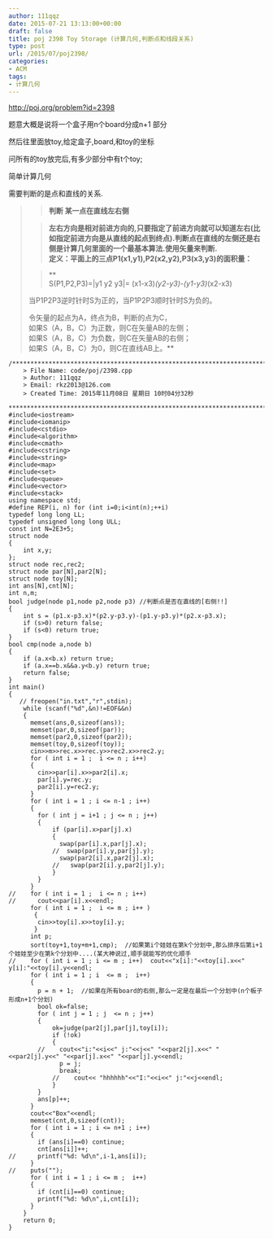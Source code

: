 ```yaml
---
author: 111qqz
date: 2015-07-21 13:13:00+00:00
draft: false
title: poj 2398 Toy Storage (计算几何,判断点和线段关系)
type: post
url: /2015/07/poj2398/
categories:
- ACM
tags:
- 计算几何
---
```


http://poj.org/problem?id=2398




题意大概是说将一个盒子用n个board分成n+1 部分




然后往里面放toy,给定盒子,board,和toy的坐标




问所有的toy放完后,有多少部分中有t个toy;




简单计算几何




需要判断的是点和直线的关系.




<blockquote>

> 
> **判断 某一点在直线左右侧**
> 
> 

> 
> **左右方向是相对前进方向的,只要指定了前进方向就可以知道左右(比如指定前进方向是从直线的起点到终点).判断点在直线的左侧还是右侧是计算几何里面的一个最基本算法.使用矢量来判断.   
定义：平面上的三点P1(x1,y1),P2(x2,y2),P3(x3,y3)的面积量：**
> 
> 

> 
> **  
S(P1,P2,P3)=|y1 y2 y3|= (x1-x3)*(y2-y3)-(y1-y3)*(x2-x3)   
  
当P1P2P3逆时针时S为正的，当P1P2P3顺时针时S为负的。   
  
令矢量的起点为A，终点为B，判断的点为C，   
如果S（A，B，C）为正数，则C在矢量AB的左侧；   
如果S（A，B，C）为负数，则C在矢量AB的右侧；   
如果S（A，B，C）为0，则C在直线AB上。**
> 
> 

> 
> 

</blockquote>


 

    
    /*************************************************************************
    	> File Name: code/poj/2398.cpp
    	> Author: 111qqz
    	> Email: rkz2013@126.com 
    	> Created Time: 2015年11月08日 星期日 10时04分32秒
     ************************************************************************/
    #include<iostream>
    #include<iomanip>
    #include<cstdio>
    #include<algorithm>
    #include<cmath>
    #include<cstring>
    #include<string>
    #include<map>
    #include<set>
    #include<queue>
    #include<vector>
    #include<stack>
    using namespace std;
    #define REP(i, n) for (int i=0;i<int(n);++i)  
    typedef long long LL;
    typedef unsigned long long ULL;
    const int N=2E3+5;
    struct node
    {
        int x,y;
    };
    struct node rec,rec2;
    struct node par[N],par2[N];
    struct node toy[N];
    int ans[N],cnt[N];
    int n,m;
    bool judge(node p1,node p2,node p3) //判断点是否在直线的[右侧!!]
    {
        int s = (p1.x-p3.x)*(p2.y-p3.y)-(p1.y-p3.y)*(p2.x-p3.x);
        if (s>0) return false;
        if (s<0) return true;
    }
    bool cmp(node a,node b)
    {
        if (a.x<b.x) return true;
        if (a.x==b.x&&a.y<b.y) return true;
        return false;
    }
    int main()
    {
       // freopen("in.txt","r",stdin);
        while (scanf("%d",&n)!=EOF&&n)
        {
    	  memset(ans,0,sizeof(ans));
    	  memset(par,0,sizeof(par));
    	  memset(par2,0,sizeof(par2));
    	  memset(toy,0,sizeof(toy));
    	  cin>>m>>rec.x>>rec.y>>rec2.x>>rec2.y;
    	  for ( int i = 1 ;  i <= n ; i++)
    	  {
    		cin>>par[i].x>>par2[i].x;
    		par[i].y=rec.y;
    		par2[i].y=rec2.y;
    	  }
    	  for ( int i = 1 ; i <= n-1 ; i++)
    	  {
    		for ( int j = i+1 ; j <= n ; j++)
    		{
    		    if (par[i].x>par[j].x)
    		    {
    			  swap(par[i].x,par[j].x);
    		    //  swap(par[i].y,par[j].y);
    			  swap(par2[i].x,par2[j].x);
    		    //   swap(par2[i].y,par2[j].y);
    		    }
    		}
    	  }
    //	  for ( int i = 1 ;  i <= n ; i++)
    //		cout<<par[i].x<<endl;
    	  for ( int i = 1 ;  i <= m ; i++ )
    	   {
    		cin>>toy[i].x>>toy[i].y;
    	   }
    	  int p;
    	  sort(toy+1,toy+m+1,cmp);  //如果第i个娃娃在第k个分划中,那么排序后第i+1个娃娃至少在第k个分划中....(某大神说过,顺手就能写的优化顺手	
    //	  for ( int i = 1 ; i <= m ; i++)  cout<<"x[i]:"<<toy[i].x<<" y[i]:"<<toy[i].y<<endl;
    	  for ( int i = 1 ; i  <= m ;  i++) 
    	  {
    		p = n + 1;  //如果在所有board的右侧,那么一定是在最后一个分划中(n个板子形成n+1个分划)
    		bool ok=false;
    		for ( int j = 1 ; j  <= n ; j++)
    		{
    		    ok=judge(par2[j],par[j],toy[i]);
    		    if (!ok)
    		    {
    		//	  cout<<"i:"<<i<<" j:"<<j<<" "<<par2[j].x<<" "<<par2[j].y<<" "<<par[j].x<<" "<<par[j].y<<endl;
    			  p = j;
    			  break;
    			//    cout<< "hhhhhh"<<"I:"<<i<<" j:"<<j<<endl;
    		    }
    		}
    		ans[p]++;
    	  }
    	  cout<<"Box"<<endl;
    	  memset(cnt,0,sizeof(cnt));
    	  for ( int i = 1 ; i <= n+1 ; i++)
    	  {
    		if (ans[i]==0) continue;
    		cnt[ans[i]]++;
    //		printf("%d: %d\n",i-1,ans[i]);
    	  } 
    //	  puts("");
    	  for ( int i = 1 ; i <= m ;  i++)
    	  {
    		if (cnt[i]==0) continue;
    	  	printf("%d: %d\n",i,cnt[i]);
    	  }
        }
        return 0;
    }
    



